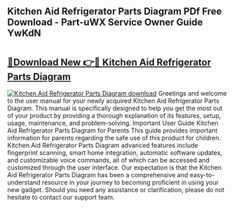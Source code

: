 ## Kitchen Aid Refrigerator Parts Diagram PDf Free Download - Part-uWX Service Owner Guide YwKdN

# <h2><a href="http://dfo6d9k.blite.top/?on=Kitchen+Aid+Refrigerator+Parts+Diagram">🔗Download New 👉🔴 Kitchen Aid Refrigerator Parts Diagram</a></h2>

[![Kitchen Aid Refrigerator Parts Diagram download](https://i.imgur.com/lujVjoI.png)](http://dfo6d9k.blite.top/?on=Kitchen+Aid+Refrigerator+Parts+Diagram)
Greetings and welcome to the user manual for your newly acquired Kitchen Aid Refrigerator Parts Diagram. This manual is specifically designed to help you get the most out of your product by providing a thorough explanation of its features, setup, usage, maintenance, and problem-solving. Important User Guide Kitchen Aid Refrigerator Parts Diagram for Parents This guide provides important information for parents regarding the safe use of this product for children. Kitchen Aid Refrigerator Parts Diagram advanced features include fingerprint scanning, smart home integration, automatic software updates, and customizable voice commands, all of which can be accessed and customized through the user interface. Our expectation is that the Kitchen Aid Refrigerator Parts Diagram has been a comprehensive and easy-to-understand resource in your journey to becoming proficient in using your new gadget. Should you need any assistance or clarification, please do not hesitate to contact our support team.
